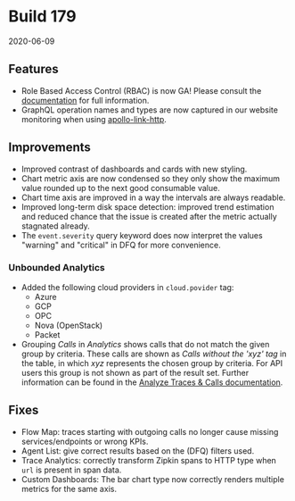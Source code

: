 # Build 179

2020-06-09

## Features

- Role Based Access Control (RBAC) is now GA! Please consult the [documentation](https://www.instana.com/docs/admin/manage-users/) for full information.
- GraphQL operation names and types are now captured in our website monitoring when using [apollo-link-http](https://www.npmjs.com/package/apollo-link-http).

## Improvements

- Improved contrast of dashboards and cards with new styling.
- Chart metric axis are now condensed so they only show the maximum value rounded up to the next good consumable value.
- Chart time axis are improved in a way the intervals are always readable.
- Improved long-term disk space detection: improved trend estimation and reduced chance that the issue is created after the metric actually stagnated already.
- The `event.severity` query keyword does now interpret the values "warning" and "critical" in DFQ for more convenience.

### Unbounded Analytics

- Added the following cloud providers in `cloud.povider` tag:
  - Azure
  - GCP
  - OPC
  - Nova (OpenStack)
  - Packet
- Grouping *Calls* in *Analytics* shows calls that do not match the given group by criteria. These calls are shown as *Calls without the 'xyz' tag* in the table, in which _xyz_ represents the chosen group by criteria. For API users this group is not shown as part of the result set. Further information can be found in the [Analyze Traces & Calls documentation](https://www.instana.com/docs/tracing/analytics/#filtering-and-grouping-traces-or-calls).

## Fixes

- Flow Map: traces starting with outgoing calls no longer cause missing services/endpoints or wrong KPIs.
- Agent List: give correct results based on the (DFQ) filters used.
- Trace Analytics: correctly transform Zipkin spans to HTTP type when `url` is present in span data.
- Custom Dashboards: The bar chart type now correctly renders multiple metrics for the same axis.
